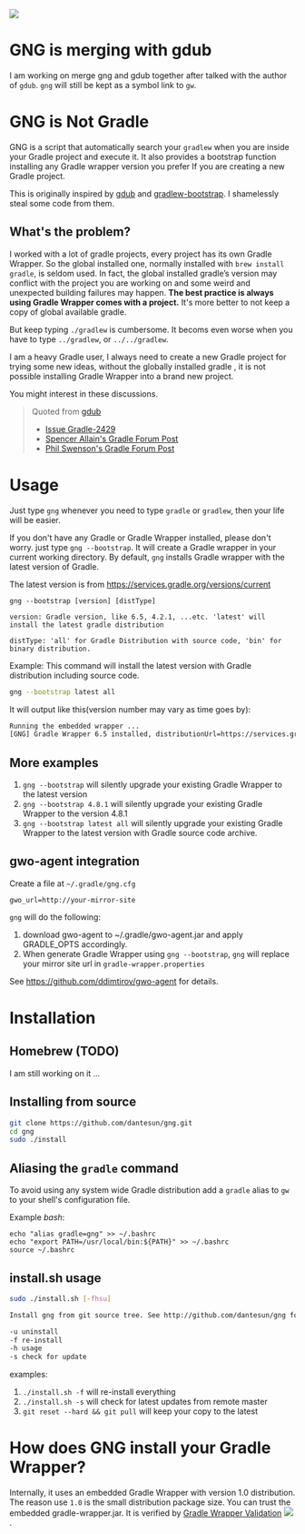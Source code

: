 ![](https://github.com/dantesun/gng/workflows/Validate%20Gradle%20Wrapper/badge.svg)

# GNG is merging with gdub

I am working on merge gng and gdub together after talked with the author of `gdub`. `gng` will still be kept as a symbol
link to `gw`.

# GNG is Not Gradle

GNG is a script that automatically search your `gradlew` when you are inside your Gradle project and execute it. It also
provides a bootstrap function installing any Gradle wrapper version you prefer If you are creating a new Gradle project.

This is originally inspired by [gdub](https://www.gdub.rocks/)
and [gradlew-bootstrap](https://github.com/viphe/gradlew-bootstrap). I shamelessly steal some code from them.

## What's the problem?

I worked with a lot of gradle projects, every project has its own Gradle Wrapper. So the global installed one, normally
installed with `brew install gradle`, is seldom used. In fact, the global installed gradle’s version may conflict with
the project you are working on and some weird and unexpected building failures may happen. **The best practice is always
using Gradle Wrapper comes with a project.** It's more better to not keep a copy of global available gradle.

But keep typing `./gradlew` is cumbersome. It becoms even worse when you have to type `../gradlew`, or `../../gradlew`.

I am a heavy Gradle user, I always need to create a new Gradle project for trying some new ideas, without the globally
installed gradle , it is not possible installing Gradle Wrapper into a brand new project.

You might interest in these discussions.
>
> Quoted from [gdub](https://gdub.rocks)
>
> - [Issue Gradle-2429](http://issues.gradle.org/browse/Gradle-2429)
> - [Spencer Allain's Gradle Forum Post](http://gsfn.us/t/33g0l)
> - [Phil Swenson's Gradle Forum Post](http://gsfn.us/t/39h67)
>

# Usage

Just type `gng` whenever you need to type `gradle` or `gradlew`, then your life will be easier.

If you don't have any Gradle or Gradle Wrapper installed, please don't worry. just type `gng --bootstrap`. It will
create a Gradle wrapper in your current working directory. By default, `gng` installs Gradle wrapper with the latest
version of Gradle.

The latest version is from https://services.gradle.org/versions/current

```text
gng --bootstrap [version] [distType]

version: Gradle version, like 6.5, 4.2.1, ...etc. 'latest' will install the latest gradle distribution

distType: 'all' for Gradle Distribution with source code, 'bin' for binary distribution.
```

Example: This command will install the latest version with Gradle distribution including source code.

```bash
gng --bootstrap latest all
```

It will output like this(version number may vary as time goes by):

```bash
Running the embedded wrapper ...
[GNG] Gradle Wrapper 6.5 installed, distributionUrl=https://services.gradle.org/distributions/gradle-6.5-all.zip
```

## More examples

1. `gng --bootstrap` will silently upgrade your existing Gradle Wrapper to the latest version
2. `gng --bootstrap 4.8.1` will silently upgrade your existing Gradle Wrapper to the version 4.8.1
2. `gng --bootstrap latest all` will silently upgrade your existing Gradle Wrapper to the latest version with Gradle
   source code archive.

## gwo-agent integration

Create a file at `~/.gradle/gng.cfg`

```shell
gwo_url=http://your-mirror-site
```

`gng` will do the following:

1. download gwo-agent to ~/.gradle/gwo-agent.jar and apply GRADLE_OPTS accordingly.
2. When generate Gradle Wrapper using `gng --bootstrap`, `gng` will replace your mirror site url
   in `gradle-wrapper.properties`

See https://github.com/ddimtirov/gwo-agent for details.

# Installation

## Homebrew (TODO)

I am still working on it ...

## Installing from source

```bash
git clone https://github.com/dantesun/gng.git
cd gng
sudo ./install
```

## Aliasing the `gradle` command

To avoid using any system wide Gradle distribution add a `gradle` alias to `gw` to your shell's configuration file.

Example *bash*:

```text
echo "alias gradle=gng" >> ~/.bashrc
echo "export PATH=/usr/local/bin:${PATH}" >> ~/.bashrc
source ~/.bashrc
```

## install.sh usage

```bash
sudo ./install.sh [-fhsu]

Install gng from git source tree. See http://github.com/dantesun/gng for details.

-u uninstall
-f re-install
-h usage
-s check for update
```

examples:

1. `./install.sh -f` will re-install everything
2. `./install.sh -s` will check for latest updates from remote master
3. `git reset --hard && git pull` will keep your copy to the latest

# How does GNG install your Gradle Wrapper?

Internally, it uses an embedded Gradle Wrapper with version 1.0 distribution. The reason use `1.0` is the small
distribution package size. You can trust the embedded gradle-wrapper.jar. It is verified
by [Gradle Wrapper Validation](https://github.com/marketplace/actions/gradle-wrapper-validation) ![](https://github.com/dantesun/gng/workflows/Validate%20Gradle%20Wrapper/badge.svg)
.

